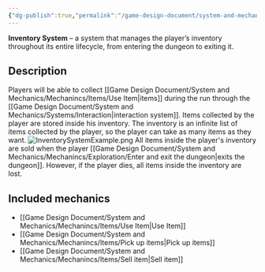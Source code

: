 ```yaml
---
{"dg-publish":true,"permalink":"/game-design-document/system-and-mechanics/systems/inventory/"}
---
```


**Inventory System** – a system that manages the player’s inventory throughout its entire lifecycle, from entering the dungeon to exiting it.
## Description
Players will be able to collect [[Game Design Document/System and Mechanics/Mechanincs/Items/Use Item\|items]] during the run through the [[Game Design Document/System and Mechanics/Systems/Interaction\|interaction system]]. Items collected by the player are stored inside his inventory.
The inventory is an infinite list of items collected by the player, so the player can take as many items as they want.
![InventorySystemExample.png](/img/user/Game%20Design%20Document/Images/Examples/InventorySystemExample.png)
All items inside the player's inventory are sold when the player [[Game Design Document/System and Mechanics/Mechanincs/Exploration/Enter and exit the dungeon\|exits the dungeon]]. However, if the player dies, all items inside the inventory are lost.
## Included mechanics
- [[Game Design Document/System and Mechanics/Mechanincs/Items/Use Item\|Use Item]]
- [[Game Design Document/System and Mechanics/Mechanincs/Items/Pick up items\|Pick up items]]
- [[Game Design Document/System and Mechanics/Mechanincs/Items/Sell item\|Sell item]]
